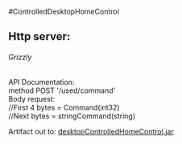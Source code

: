 #ControlledDesktopHomeControl

Http server:
-------
###### Grizzly ######  

API Documentation:  
method POST '/used/command'  
Body request:  
//First 4 bytes = Command(int32)   
//Next bytes = stringCommand(string)

Artifact out to: [desktopControlledHomeControl.jar](../out/artifacts/desktopControlledHomeControl_jar)